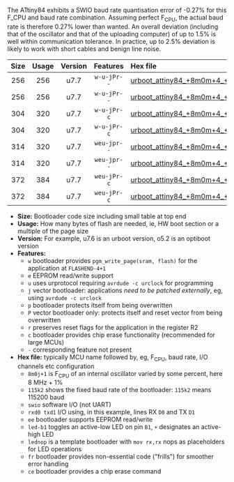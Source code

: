 The ATtiny84 exhibits a SWIO baud rate quantisation error of -0.27% for this F_CPU and baud rate combination. Assuming perfect F<sub>CPU</sub>, the actual baud rate is therefore 0.27% lower than wanted. An overall deviation (including that of the oscillator and that of the uploading computer) of up to 1.5% is well within communication tolerance. In practice, up to 2.5% deviation is likely to work with short cables and benign line noise.

|Size|Usage|Version|Features|Hex file|
|:-:|:-:|:-:|:-:|:--|
|256|256|u7.7|`w-u-jPr--`|[urboot_attiny84_+8m0m+4_+++9k6_swio_rxa3_txa2_led+a4.hex](https://raw.githubusercontent.com/stefanrueger/urboot.hex/main/mcus/attiny84/internal_oscillator/fcpu_+8m0m+4/br_+++9k6/urboot_attiny84_+8m0m+4_+++9k6_swio_rxa3_txa2_led+a4.hex)|
|256|256|u7.7|`w-u-jPr--`|[urboot_attiny84_+8m0m+4_+++9k6_swio_rxa3_txa2_lednop.hex](https://raw.githubusercontent.com/stefanrueger/urboot.hex/main/mcus/attiny84/internal_oscillator/fcpu_+8m0m+4/br_+++9k6/urboot_attiny84_+8m0m+4_+++9k6_swio_rxa3_txa2_lednop.hex)|
|304|320|u7.7|`w-u-jPr-c`|[urboot_attiny84_+8m0m+4_+++9k6_swio_rxa3_txa2_led+a4_fr_ce.hex](https://raw.githubusercontent.com/stefanrueger/urboot.hex/main/mcus/attiny84/internal_oscillator/fcpu_+8m0m+4/br_+++9k6/urboot_attiny84_+8m0m+4_+++9k6_swio_rxa3_txa2_led+a4_fr_ce.hex)|
|304|320|u7.7|`w-u-jPr-c`|[urboot_attiny84_+8m0m+4_+++9k6_swio_rxa3_txa2_lednop_fr_ce.hex](https://raw.githubusercontent.com/stefanrueger/urboot.hex/main/mcus/attiny84/internal_oscillator/fcpu_+8m0m+4/br_+++9k6/urboot_attiny84_+8m0m+4_+++9k6_swio_rxa3_txa2_lednop_fr_ce.hex)|
|314|320|u7.7|`weu-jpr--`|[urboot_attiny84_+8m0m+4_+++9k6_swio_rxa3_txa2_ee_led+a4.hex](https://raw.githubusercontent.com/stefanrueger/urboot.hex/main/mcus/attiny84/internal_oscillator/fcpu_+8m0m+4/br_+++9k6/urboot_attiny84_+8m0m+4_+++9k6_swio_rxa3_txa2_ee_led+a4.hex)|
|314|320|u7.7|`weu-jpr--`|[urboot_attiny84_+8m0m+4_+++9k6_swio_rxa3_txa2_ee_lednop.hex](https://raw.githubusercontent.com/stefanrueger/urboot.hex/main/mcus/attiny84/internal_oscillator/fcpu_+8m0m+4/br_+++9k6/urboot_attiny84_+8m0m+4_+++9k6_swio_rxa3_txa2_ee_lednop.hex)|
|372|384|u7.7|`weu-jPr-c`|[urboot_attiny84_+8m0m+4_+++9k6_swio_rxa3_txa2_ee_led+a4_fr_ce.hex](https://raw.githubusercontent.com/stefanrueger/urboot.hex/main/mcus/attiny84/internal_oscillator/fcpu_+8m0m+4/br_+++9k6/urboot_attiny84_+8m0m+4_+++9k6_swio_rxa3_txa2_ee_led+a4_fr_ce.hex)|
|372|384|u7.7|`weu-jPr-c`|[urboot_attiny84_+8m0m+4_+++9k6_swio_rxa3_txa2_ee_lednop_fr_ce.hex](https://raw.githubusercontent.com/stefanrueger/urboot.hex/main/mcus/attiny84/internal_oscillator/fcpu_+8m0m+4/br_+++9k6/urboot_attiny84_+8m0m+4_+++9k6_swio_rxa3_txa2_ee_lednop_fr_ce.hex)|

- **Size:** Bootloader code size including small table at top end
- **Usage:** How many bytes of flash are needed, ie, HW boot section or a multiple of the page size
- **Version:** For example, u7.6 is an urboot version, o5.2 is an optiboot version
- **Features:**
  + `w` bootloader provides `pgm_write_page(sram, flash)` for the application at `FLASHEND-4+1`
  + `e` EEPROM read/write support
  + `u` uses urprotocol requiring `avrdude -c urclock` for programming
  + `j` vector bootloader: applications *need to be patched externally*, eg, using `avrdude -c urclock`
  + `p` bootloader protects itself from being overwritten
  + `P` vector bootloader only: protects itself and reset vector from being overwritten
  + `r` preserves reset flags for the application in the register R2
  + `c` bootloader provides chip erase functionality (recommended for large MCUs)
  + `-` corresponding feature not present
- **Hex file:** typically MCU name followed by, eg, F<sub>CPU</sub>, baud rate, I/O channels etc configuration
  + `8m0j+1` is F<sub>CPU</sub> of an internal oscillator varied by some percent, here 8 MHz + 1%
  + `115k2` shows the fixed baud rate of the bootloader: `115k2` means 115200 baud
  + `swio` software I/O (not UART)
  + `rxd0 txd1` I/O using, in this example, lines RX `D0` and TX `D1`
  + `ee` bootloader supports EEPROM read/write
  + `led-b1` toggles an active-low LED on pin `B1`, `+` designates an active-high LED
  + `lednop` is a template bootloader with `mov rx,rx` nops as placeholders for LED operations
  + `fr` bootloader provides non-essential code ("frills") for smoother error handling
  + `ce` bootloader provides a chip erase command
